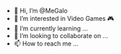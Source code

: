 - 👋 Hi, I’m @MeGalo
- 👀 I’m interested in Video Games 🎮
- 🌱 I’m currently learning ...
- 💞️ I’m looking to collaborate on ...
- 📫 How to reach me ...

<!---
MeGalo1987/MeGalo1987 is a ✨ special ✨ repository because its `README.md` (this file) appears on your GitHub profile.
You can click the Preview link to take a look at your changes.
--->

